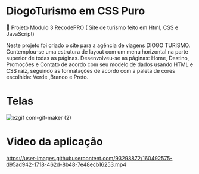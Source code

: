 
# DiogoTurismo em CSS Puro
🚧 Projeto Modulo 3  RecodePRO ( Site de turismo feito em Html, CSS e JavaScript)

Neste projeto foi criado o site para a agência de viagens DIOGO TURISMO. Contemplou-se uma estrutura de layout com um menu horizontal 
na parte superior de todas as páginas. Desenvolveu-se as páginas: Home, Destino, Promoções e Contato de acordo com seu modelo de dados
usando HTML e CSS raiz, seguindo as formatações de acordo com a paleta de cores escolhida: Verde ,Branco e Preto.

# Telas
![ezgif com-gif-maker (2)](https://user-images.githubusercontent.com/93298872/160499825-8356595c-a832-4f80-885b-25a0fe32e573.gif)

# Video da aplicação
https://user-images.githubusercontent.com/93298872/160492575-d95ad942-1718-462d-8b48-7e48ecb16253.mp4
